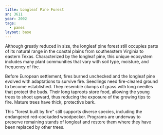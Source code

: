 ```yaml
---
title: Longleaf Pine Forest
sn: 3611
year: 2002
tags:
  - panes
layout: base
---
```

Although greatly reduced in size, the longleaf pine forest still occupies parts of its natural range in the coastal plains from southeastern Virginia to eastern Texas. Characterized by the longleaf pine, this unique ecosystem includes many plant communities that vary with soil type, moisture, and frequency of fire.

Before European settlement, fires burned unchecked and the longleaf pine evolved with adaptations to survive fire. Seedlings need fire-cleared ground to become established. They resemble clumps of grass with long needles that protect the buds. Their long taproots store food, allowing the young trees to shoot upward, thus reducing the exposure of the growing tips to fire. Mature trees have thick, protective bark.

This "forest built by fire" still supports diverse species, including the endangered red-cockaded woodpecker. Programs are underway to preserve remaining stands of longleaf and restore them where they have been replaced by other trees.
